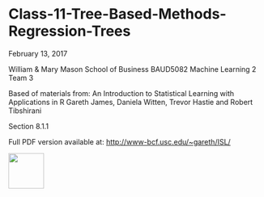 # Class-11-Tree-Based-Methods-Regression-Trees
February 13, 2017

William & Mary Mason School of Business
BAUD5082 Machine Learning 2
Team 3

Based of materials from:
An Introduction to Statistical Learning with Applications in R
  Gareth James, Daniela Witten, Trevor Hastie and Robert Tibshirani

Section 8.1.1

Full PDF version available at:
http://www-bcf.usc.edu/~gareth/ISL/

<img src="http://www-bcf.usc.edu/~gareth/ISL/ISL%20Cover%202.jpg" width="70">
